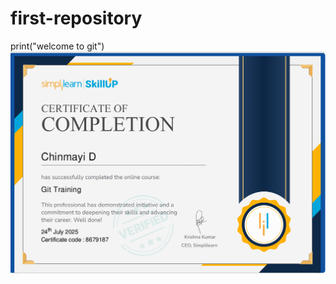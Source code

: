 # first-repository
print("welcome to git")
![image alt](https://github.com/Chinmayi011/first-repository/blob/590b8d2de4713393fd99e2c2b0914d68be342855/git_simplilearn.png)

